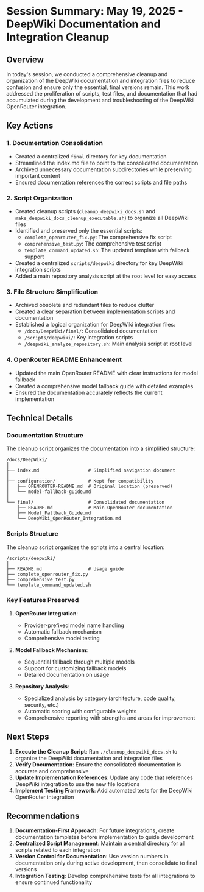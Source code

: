 # Session Summary: May 19, 2025 - DeepWiki Documentation and Integration Cleanup

## Overview

In today's session, we conducted a comprehensive cleanup and organization of the DeepWiki documentation and integration files to reduce confusion and ensure only the essential, final versions remain. This work addressed the proliferation of scripts, test files, and documentation that had accumulated during the development and troubleshooting of the DeepWiki OpenRouter integration.

## Key Actions

### 1. Documentation Consolidation

- Created a centralized `final` directory for key documentation
- Streamlined the index.md file to point to the consolidated documentation
- Archived unnecessary documentation subdirectories while preserving important content
- Ensured documentation references the correct scripts and file paths

### 2. Script Organization

- Created cleanup scripts (`cleanup_deepwiki_docs.sh` and `make_deepwiki_docs_cleanup_executable.sh`) to organize all DeepWiki files
- Identified and preserved only the essential scripts:
  - `complete_openrouter_fix.py`: The comprehensive fix script
  - `comprehensive_test.py`: The comprehensive test script
  - `template_command_updated.sh`: The updated template with fallback support
- Created a centralized `scripts/deepwiki` directory for key DeepWiki integration scripts
- Added a main repository analysis script at the root level for easy access

### 3. File Structure Simplification

- Archived obsolete and redundant files to reduce clutter
- Created a clear separation between implementation scripts and documentation
- Established a logical organization for DeepWiki integration files:
  - `/docs/DeepWiki/final/`: Consolidated documentation
  - `/scripts/deepwiki/`: Key integration scripts
  - `/deepwiki_analyze_repository.sh`: Main analysis script at root level

### 4. OpenRouter README Enhancement

- Updated the main OpenRouter README with clear instructions for model fallback
- Created a comprehensive model fallback guide with detailed examples
- Ensured the documentation accurately reflects the current implementation

## Technical Details

### Documentation Structure

The cleanup script organizes the documentation into a simplified structure:

```
/docs/DeepWiki/
│
├── index.md                  # Simplified navigation document
│
├── configuration/            # Kept for compatibility
│   ├── OPENROUTER-README.md  # Original location (preserved)
│   └── model-fallback-guide.md
│
└── final/                    # Consolidated documentation
    ├── README.md             # Main OpenRouter documentation
    ├── Model_Fallback_Guide.md
    └── DeepWiki_OpenRouter_Integration.md
```

### Scripts Structure

The cleanup script organizes the scripts into a central location:

```
/scripts/deepwiki/
│
├── README.md                 # Usage guide
├── complete_openrouter_fix.py
├── comprehensive_test.py
└── template_command_updated.sh
```

### Key Features Preserved

1. **OpenRouter Integration**:
   - Provider-prefixed model name handling
   - Automatic fallback mechanism
   - Comprehensive model testing

2. **Model Fallback Mechanism**:
   - Sequential fallback through multiple models
   - Support for customizing fallback models
   - Detailed documentation on usage

3. **Repository Analysis**:
   - Specialized analysis by category (architecture, code quality, security, etc.)
   - Automatic scoring with configurable weights
   - Comprehensive reporting with strengths and areas for improvement

## Next Steps

1. **Execute the Cleanup Script**: Run `./cleanup_deepwiki_docs.sh` to organize the DeepWiki documentation and integration files
2. **Verify Documentation**: Ensure the consolidated documentation is accurate and comprehensive
3. **Update Implementation References**: Update any code that references DeepWiki integration to use the new file locations
4. **Implement Testing Framework**: Add automated tests for the DeepWiki OpenRouter integration

## Recommendations

1. **Documentation-First Approach**: For future integrations, create documentation templates before implementation to guide development
2. **Centralized Script Management**: Maintain a central directory for all scripts related to each integration
3. **Version Control for Documentation**: Use version numbers in documentation only during active development, then consolidate to final versions
4. **Integration Testing**: Develop comprehensive tests for all integrations to ensure continued functionality
